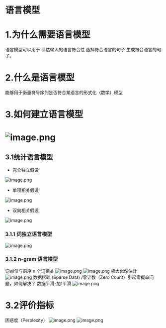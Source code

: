 # 语言模型
# 1.为什么需要语言模型
语言模型可以用于 评估输入的语言符合性 选择符合语言的句子 生成符合语言的句子。
# 2.什么是语言模型
能够用于衡量符号序列是否符合某语言的形式化（数学）模型
# 3.如何建立语言模型
# ![image.png](https://cdn.nlark.com/yuque/0/2023/png/26311079/1679898989932-a1defe41-a3d7-4aca-aabc-bf86e7b642d4.png#averageHue=%23f9f8f8&clientId=ud25ddba6-7f4a-4&from=paste&height=426&id=ufa5ae8d9&name=image.png&originHeight=426&originWidth=676&originalType=binary&ratio=1&rotation=0&showTitle=false&size=33461&status=done&style=none&taskId=u8839cedc-0360-49f0-8584-a443f804ec0&title=&width=676)
## 3.1统计语言模型

- 完全独立假设

![image.png](https://cdn.nlark.com/yuque/0/2023/png/26311079/1679899351433-8747e0f4-77dc-4904-99dc-28f9bc11abc7.png#averageHue=%23f3f3f3&clientId=ud25ddba6-7f4a-4&from=paste&height=95&id=uac135783&name=image.png&originHeight=95&originWidth=577&originalType=binary&ratio=1&rotation=0&showTitle=false&size=9276&status=done&style=none&taskId=uf029f05d-04a3-4a56-8d52-7a294746b1a&title=&width=577)

- 单项相关假设

![image.png](https://cdn.nlark.com/yuque/0/2023/png/26311079/1679899363498-e1452e34-3a2e-4311-b1f3-76e90db0b89a.png#averageHue=%23f9f7f6&clientId=ud25ddba6-7f4a-4&from=paste&height=78&id=ud03120c2&name=image.png&originHeight=78&originWidth=912&originalType=binary&ratio=1&rotation=0&showTitle=false&size=5687&status=done&style=none&taskId=u8eec03c1-6d5c-4689-a737-ddcff1e3c81&title=&width=912)

- 双向相关假设

![image.png](https://cdn.nlark.com/yuque/0/2023/png/26311079/1679899382191-d200657e-bca3-425d-aabb-ec587067fd9a.png#averageHue=%23f9f7f5&clientId=ud25ddba6-7f4a-4&from=paste&height=107&id=u73241919&name=image.png&originHeight=107&originWidth=610&originalType=binary&ratio=1&rotation=0&showTitle=false&size=6392&status=done&style=none&taskId=ud7ebc706-251a-4936-91f4-28cc1686eeb&title=&width=610)
### 3.1.1 词独立语言模型
![image.png](https://cdn.nlark.com/yuque/0/2023/png/26311079/1679899588291-5843356e-83be-4ee6-b62a-968fcc1f44e5.png#averageHue=%23f4e9e9&clientId=ud25ddba6-7f4a-4&from=paste&height=291&id=uf286ac48&name=image.png&originHeight=291&originWidth=526&originalType=binary&ratio=1&rotation=0&showTitle=false&size=27923&status=done&style=none&taskId=u199a84dc-6349-407e-8938-8ceb33f9bf8&title=&width=526)
### 3.1.2 n-gram 语言模型
词wi仅与前序 n 个词相关
![image.png](https://cdn.nlark.com/yuque/0/2023/png/26311079/1679899724234-90ab39eb-859c-4d36-a5a0-c1226d690e07.png#averageHue=%23f7f6f5&clientId=ud25ddba6-7f4a-4&from=paste&height=90&id=ufd160f07&name=image.png&originHeight=90&originWidth=339&originalType=binary&ratio=1&rotation=0&showTitle=false&size=2917&status=done&style=none&taskId=ua2a8f4ea-757f-455f-a81d-155d5efa3c8&title=&width=339)
![image.png](https://cdn.nlark.com/yuque/0/2023/png/26311079/1679899787577-6172f071-d767-4731-b60b-45cb1a553745.png#averageHue=%23ededed&clientId=ud25ddba6-7f4a-4&from=paste&height=191&id=u6c14a4e5&name=image.png&originHeight=191&originWidth=676&originalType=binary&ratio=1&rotation=0&showTitle=false&size=21516&status=done&style=none&taskId=u88fa0421-845a-44d0-94ce-5fe8b47fe2a&title=&width=676)
极大似然估计
![image.png](https://cdn.nlark.com/yuque/0/2023/png/26311079/1679899864798-a8a6b860-fe2e-4649-859e-f41b6e13a325.png#averageHue=%23f7f5f4&clientId=uc446a9bd-f212-4&from=paste&height=96&id=u69437315&name=image.png&originHeight=96&originWidth=402&originalType=binary&ratio=1&rotation=0&showTitle=false&size=5221&status=done&style=none&taskId=u00ab458c-efd9-43b9-827b-f61c59a5aad&title=&width=402)
数据稀疏 (Sparse Data) /零计数（Zero Count）引起零概率问题，如何解决？
数据平滑-加1平滑
![image.png](https://cdn.nlark.com/yuque/0/2023/png/26311079/1679900187078-b695c552-72a2-4e12-8daa-d38a7fee1600.png#averageHue=%23f4f2f1&clientId=uc446a9bd-f212-4&from=paste&height=110&id=u95e4530f&name=image.png&originHeight=110&originWidth=402&originalType=binary&ratio=1&rotation=0&showTitle=false&size=5665&status=done&style=none&taskId=u4783bfdc-4138-45fc-ba52-89bd5a25d9d&title=&width=402)
# 3.2评价指标
困惑度（Perplexity）
![image.png](https://cdn.nlark.com/yuque/0/2023/png/26311079/1679900381562-8808be47-d16b-433d-8b04-307646caf7af.png#averageHue=%23f6f5f4&clientId=u4aae8135-89e1-4&from=paste&height=90&id=u079ba86e&name=image.png&originHeight=90&originWidth=532&originalType=binary&ratio=1&rotation=0&showTitle=false&size=5056&status=done&style=none&taskId=u8086cd11-03bd-4fe4-95c3-57ef2a6e34f&title=&width=532)
![image.png](https://cdn.nlark.com/yuque/0/2023/png/26311079/1679900396626-8f03e355-9f2f-4213-96e8-2e18e079e0a0.png#averageHue=%23f7f6f4&clientId=u4aae8135-89e1-4&from=paste&height=114&id=uee1f256a&name=image.png&originHeight=114&originWidth=402&originalType=binary&ratio=1&rotation=0&showTitle=false&size=5120&status=done&style=none&taskId=u99aa133f-b68d-42b3-be0b-9dc32825dbe&title=&width=402)
